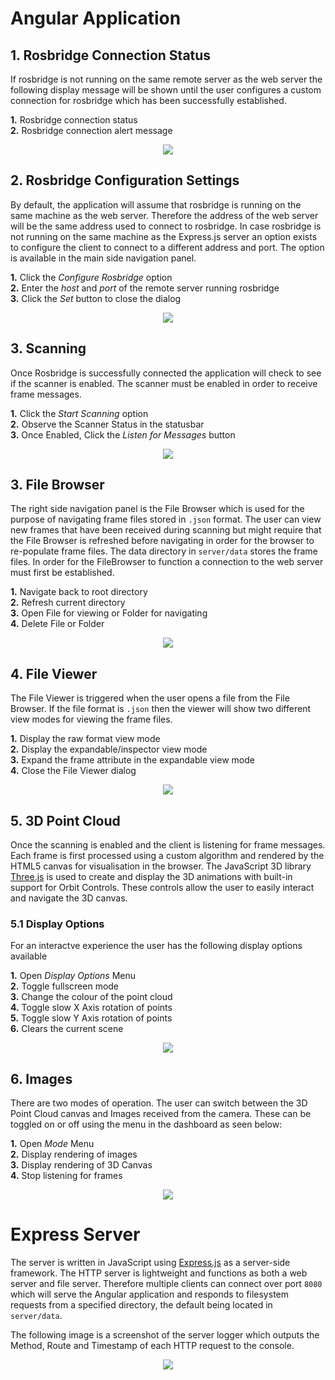 # Angular Application

## 1. Rosbridge Connection Status
If rosbridge is not running on the same remote server as the web server the following display message will be shown until the user configures a custom connection for rosbridge which has been successfully established.

  **1.** Rosbridge connection status <br>
  **2.** Rosbridge connection alert message <br>


<p align="center">
  <img src="https://user-images.githubusercontent.com/53068780/81146176-1ad45200-8fbb-11ea-9a7d-f58762086cf5.png">
</p>


## 2. Rosbridge Configuration Settings
By default, the application will assume that rosbridge is running on the same machine as the web server. Therefore the address of the web server will be the same address used to connect to rosbridge. In case rosbridge is not running on the same machine as the Express.js server an option exists to configure the client to connect to a different address and port. The option is available in the main side navigation panel.

  **1.** Click the *Configure Rosbridge* option <br>
  **2.** Enter the *host* and *port* of the remote server running rosbridge <br>
  **3.** Click the *Set* button to close the dialog <br>

<p align="center">
  <img src="https://user-images.githubusercontent.com/53068780/81145825-6cc8a800-8fba-11ea-9546-ebf9610431a1.png">
</p>

## 3. Scanning
Once Rosbridge is successfully connected the application will check to see if the scanner is enabled. The scanner must be enabled in order to receive frame messages.

  **1.** Click the *Start Scanning* option <br>
  **2.** Observe the Scanner Status in the statusbar <br>
  **3.** Once Enabled, Click the *Listen for Messages* button <br>

<p align="center">
  <img src="https://user-images.githubusercontent.com/53068780/81147247-3e989780-8fbd-11ea-87f1-7b19a9d66c2f.png">
</p>

## 3. File Browser
The right side navigation panel is the File Browser which is used for the purpose of navigating frame files stored in `.json` format. The user can view new frames that have been received during scanning but might require that the File Browser is refreshed before navigating in order for the browser to re-populate frame files. The data directory in `server/data` stores the frame files. In order for the FileBrowser to function a connection to the web server must first be established.

  **1.** Navigate back to root directory <br>
  **2.** Refresh current directory <br>
  **3.** Open File for viewing or Folder for navigating <br>
  **4.** Delete File or Folder <br>

<p align="center">
  <img src="https://user-images.githubusercontent.com/53068780/81144046-98e22a00-8fb6-11ea-8bb2-3ce2d316b100.png">
</p>

## 4. File Viewer
The File Viewer is triggered when the user opens a file from the File Browser. If the file format is `.json` then the viewer will show two different view modes for viewing the frame files.

  **1.** Display the raw format view mode <br>
  **2.** Display the expandable/inspector view mode <br>
  **3.** Expand the frame attribute in the expandable view mode <br>
  **4.** Close the File Viewer dialog <br>

<p align="center">
  <img src="https://user-images.githubusercontent.com/53068780/81144039-97b0fd00-8fb6-11ea-92cb-4dac42fdd81b.png">
</p>

## 5. 3D Point Cloud

Once the scanning is enabled and the client is listening for frame messages. Each frame is first processed using a custom algorithm and rendered by the HTML5 canvas for visualisation in the browser. The JavaScript 3D library [Three.js](https://threejs.org/) is used to create and display the 3D animations with built-in support for Orbit Controls. These controls allow the user to easily interact and navigate the 3D canvas. 

### 5.1 Display Options

For an interactve experience the user has the following display options available

  **1.** Open *Display Options* Menu <br>
  **2.** Toggle fullscreen mode <br>
  **3.** Change the colour of the point cloud <br>
  **4.** Toggle slow X Axis rotation of points <br>
  **5.** Toggle slow Y Axis rotation of points <br>
  **6.** Clears the current scene <br>

<p align="center">
  <img src="https://user-images.githubusercontent.com/53068780/81146376-7c94bc00-8fbb-11ea-9e3d-9e5990956c47.png">
</p>

## 6. Images

There are two modes of operation. The user can switch between the 3D Point Cloud canvas and Images received from the camera. These can be toggled on or off using the menu in the dashboard as seen below:

  **1.** Open *Mode* Menu <br>
  **2.** Display rendering of images <br>
  **3.** Display rendering of 3D Canvas <br>
  **4.** Stop listening for frames <br>

<p align="center">
  <img src="https://user-images.githubusercontent.com/53068780/81146778-499ef800-8fbc-11ea-9786-601af2c96812.png">
</p>

# Express Server
The server is written in JavaScript using [Express.js](https://expressjs.com/) as a server-side framework. The HTTP server is lightweight and functions as both a web server and file server. Therefore multiple clients can connect over port `8080` which will serve the Angular application and responds to filesystem requests from a specified directory, the default being located in `server/data`. 

The following image is a screenshot of the server logger which outputs the Method, Route and Timestamp of each HTTP request to the console.

<p align="center">
  <img src="https://user-images.githubusercontent.com/53068780/77756336-b13b5c80-707a-11ea-8225-44b921227f36.png">
</p>
